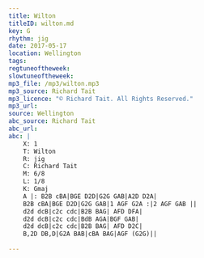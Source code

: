 ```yaml
---
title: Wilton
titleID: wilton.md
key: G
rhythm: jig
date: 2017-05-17
location: Wellington 
tags: 
regtuneoftheweek:
slowtuneoftheweek:
mp3_file: /mp3/wilton.mp3
mp3_source: Richard Tait
mp3_licence: "© Richard Tait. All Rights Reserved."
mp3_url: 
source: Wellington
abc_source: Richard Tait
abc_url: 
abc: |
    X: 1
    T: Wilton
    R: jig
    C: Richard Tait
    M: 6/8
    L: 1/8
    K: Gmaj
    A |: B2B cBA|BGE D2D|G2G GAB|A2D D2A|
    B2B cBA|BGE D2D|G2G GAB|1 AGF G2A :|2 AGF GAB ||
    d2d dcB|c2c cdc|B2B BAG| AFD DFA|
    d2d dcB|c2c cdc|BdB AGA|BGF GAB|
    d2d dcB|c2c cdc|B2B BAG| AFD D2C|
    B,2D DB,D|G2A BAB|cBA BAG|AGF (G2G)||
    
---
```

